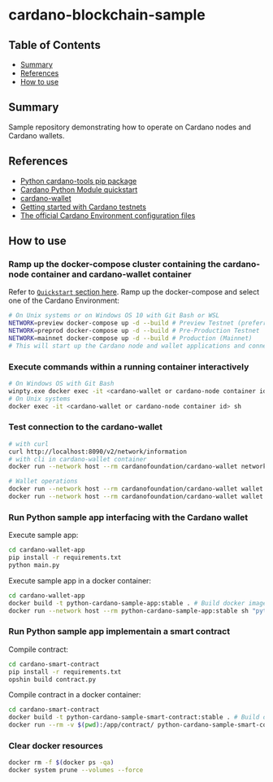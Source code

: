 # cardano-blockchain-sample

## Table of Contents

+ [Summary](#summary)
+ [References](#references)
+ [How to use](#how-to-use)

## Summary

Sample repository demonstrating how to operate on Cardano nodes and Cardano wallets.

## References

- [Python cardano-tools pip package](https://pypi.org/project/cardano-tools/)
- [Cardano Python Module quickstart](https://cardano-python.readthedocs.io/en/latest/quickstart.html)
- [cardano-wallet](https://github.com/cardano-foundation/cardano-wallet/tree/master)
- [Getting started with Cardano testnets](https://docs.cardano.org/cardano-testnet/getting-started/#:~:text=To%20get%20started%20and%20join,ada%20to%20test%20your%20transactions.)
- [The official Cardano Environment configuration files](https://book.world.dev.cardano.org/environments.html#vasil-dev)

## How to use

### Ramp up the docker-compose cluster containing the cardano-node container and cardano-wallet container

Refer to [`Quickstart` section here](https://github.com/cardano-foundation/cardano-wallet/tree/master). Ramp up the docker-compose and select one of the  Cardano Environment:

```sh
# On Unix systems or on Windows OS 10 with Git Bash or WSL
NETWORK=preview docker-compose up -d --build # Preview Testnet (preferred for development)
NETWORK=preprod docker-compose up -d --build # Pre-Production Testnet
NETWORK=mainnet docker-compose up -d --build # Production (Mainnet)
# This will start up the Cardano node and wallet applications and connect to the specified network (mainnet, preview, preprod)
```

### Execute commands within a running container interactively

```sh
# On Windows OS with Git Bash
winpty.exe docker exec -it <cardano-wallet or cardano-node container id> sh
# On Unix systems
docker exec -it <cardano-wallet or cardano-node container id> sh
```

### Test connection to the cardano-wallet

```sh
# with curl
curl http://localhost:8090/v2/network/information
# with cli in cardano-wallet container
docker run --network host --rm cardanofoundation/cardano-wallet network information

# Wallet operations
docker run --network host --rm cardanofoundation/cardano-wallet wallet list
docker run --network host --rm cardanofoundation/cardano-wallet wallet delete <wallet id>
```

### Run Python sample app interfacing with the Cardano wallet

Execute sample app:

```sh
cd cardano-wallet-app
pip install -r requirements.txt
python main.py
```

Execute sample app in a docker container:

```sh
cd cardano-wallet-app
docker build -t python-cardano-sample-app:stable . # Build docker image
docker run --network host --rm python-cardano-sample-app:stable sh "python main.py" # Run a container
```

### Run Python sample app implementain a smart contract

Compile contract:

```sh
cd cardano-smart-contract
pip install -r requirements.txt
opshin build contract.py
```

Compile contract in a docker container:

```sh
cd cardano-smart-contract
docker build -t python-cardano-sample-smart-contract:stable . # Build docker image
docker run --rm -v $(pwd):/app/contract/ python-cardano-sample-smart-contract:stable # Run a container
```

### Clear docker resources

```sh
docker rm -f $(docker ps -qa)
docker system prune --volumes --force
```

